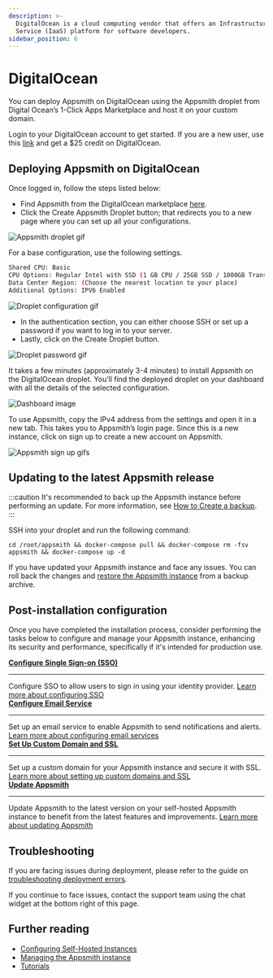 ```yaml
---
description: >-
  DigitalOcean is a cloud computing vendor that offers an Infrastructure as a
  Service (IaaS) platform for software developers.
sidebar_position: 6
---
```


# DigitalOcean

<VideoEmbed host="youtube" videoId="6fitHGX2G4E" />

You can deploy Appsmith on DigitalOcean using the Appsmith droplet from Digital Ocean’s 1-Click Apps Marketplace and host it on your custom domain.

Login to your DigitalOcean account to get started. If you are a new user, use this [link](https://marketplace.digitalocean.com/apps/appsmith?refcode=469c9f1431e4) and get a $25 credit on DigitalOcean.

## Deploying Appsmith on DigitalOcean

Once logged in, follow the steps listed below:

- Find Appsmith from the DigitalOcean marketplace [here](https://marketplace.digitalocean.com/apps/appsmith).
- Click the Create Appsmith Droplet button; that redirects you to a new page where you can set up all your configurations.

![Appsmith droplet gif](/img/appsmith_droplet.gif)

For a base configuration, use the following settings.

```bash
Shared CPU: Basic
CPU Options: Regular Intel with SSD (1 GB CPU / 25GB SSD / 1000GB Transfer )
Data Center Region: (Choose the nearest location to your place)
Additional Options: IPV6 Enabled
```

![Droplet configuration gif](/img/droplet_config.gif)

- In the authentication section, you can either choose SSH or set up a password if you want to log in to your server.
- Lastly, click on the Create Droplet button.

![Droplet password gif](/img/droplet_password.gif)

It takes a few minutes (approximately 3-4 minutes) to install Appsmith on the DigitalOcean droplet. You’ll find the deployed droplet on your dashboard with all the details of the selected configuration.

![Dashboard image](/img/DO_dashboard.png)

To use Appsmith, copy the IPv4 address from the settings and open it in a new tab. This takes you to Appsmith’s login page. Since this is a new instance, click on sign up to create a new account on Appsmith.

![Appsmith sign up gif](/img/signup_appsmoith.gif)s

## Updating to the latest Appsmith release

:::caution
It's recommended to back up the Appsmith instance before performing an update. For more information, see [How to Create a backup](/getting-started/setup/instance-management/appsmithctl#backup-instance).
:::

SSH into your droplet and run the following command:

```
cd /root/appsmith && docker-compose pull && docker-compose rm -fsv appsmith && docker-compose up -d
```

If you have updated your Appsmith instance and face any issues. You can roll back the changes and [restore the Appsmith instance](/getting-started/setup/instance-management/appsmithctl#restore-instance) from a backup archive.


## Post-installation configuration

Once you have completed the installation process, consider performing the tasks below to configure and manage your Appsmith instance, enhancing its security and performance, specifically if it's intended for production use.
<div className="containerGridSampleApp">
  <div className="containerColumnSampleApp columnGrid column-one">
    <div className="containerCol">
      <a href="/getting-started/setup/instance-configuration/authentication">
        <strong>Configure Single Sign-on (SSO)</strong>
      </a>
    </div>
    <hr/>
    <div className="containerDescription">
      Configure SSO to allow users to sign in using your identity provider. <a href="/getting-started/setup/instance-configuration/authentication">Learn more about configuring SSO</a>
    </div>
    
  </div>

  <div className="containerColumnSampleApp columnGrid column-two">
    <div className="containerCol">
      <a href="/getting-started/setup/instance-configuration/email">
        <strong>Configure Email Service</strong>
      </a>
    </div>
    <hr/>
    <div className="containerDescription">
      Set up an email service to enable Appsmith to send notifications and alerts. <a href="/getting-started/setup/instance-configuration/email">Learn more about configuring email services</a>
    </div>
    
  </div>
</div>

<div className="containerGridSampleApp">
  <div className="containerColumnSampleApp columnGrid column-one">
    <div className="containerCol">
      <a href="/getting-started/setup/instance-configuration/custom-domain">
        <strong>Set Up Custom Domain and SSL</strong>
      </a>
    </div>
    <hr/>
    <div className="containerDescription">
      Set up a custom domain for your Appsmith instance and secure it with SSL.  <a href="/getting-started/setup/instance-configuration/custom-domain">Learn more about setting up custom domains and SSL</a>
    </div>
    
  </div>

  <div className="containerColumnSampleApp columnGrid column-two">
    <div className="containerCol">
      <a href="/getting-started/setup/instance-management/update-appsmith">
        <strong>Update Appsmith</strong>
      </a>
    </div>
    <hr/>
    <div className="containerDescription">
      Update Appsmith to the latest version on your self-hosted Appsmith instance to benefit from the latest features and improvements.  <a href="/getting-started/setup/instance-management/update-appsmith">Learn more about updating Appsmith</a>
    </div>
   
  </div>
</div>

## Troubleshooting

If you are facing issues during deployment, please refer to the guide on [troubleshooting deployment errors](/help-and-support/troubleshooting-guide/deployment-errors).

If you continue to face issues, contact the support team using the chat widget at the bottom right of this page.

## Further reading

- [Configuring Self-Hosted Instances](/getting-started/setup/instance-configuration/#configuring-docker-installations)
- [Managing the Appsmith instance](/getting-started/setup/instance-management)
- [Tutorials](/getting-started/tutorials)
